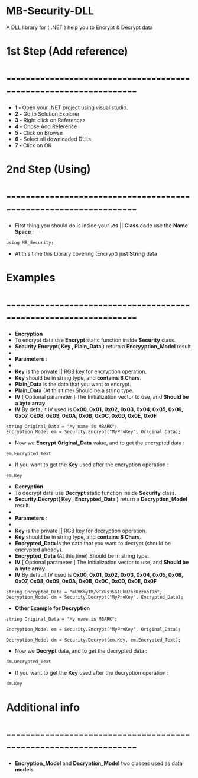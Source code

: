 # MB-Security-DLL
A DLL library for ( .NET ) help you to Encrypt &amp; Decrypt data
# 1st Step (Add reference)
# -----------------------------------------------------------------
- **1 -** Open your .NET project using visual studio.
- **2 -** Go to Solution Explorer
- **3 -** Right click on References
- **4 -** Chose Add Reference
- **5 -** Click on Browse
- **6 -** Select all downloaded DLLs
- **7 -** Click on OK

# 2nd Step (Using)
# -----------------------------------------------------------------
- First thing you should do is inside your **.cs** || **Class** code use the **Name Space** :  

```
using MB_Security;
```

- At this time this Library covering (Encrypt) just **String** data

# Examples
# -----------------------------------------------------------------
- **Encryption**
- To encrypt data use **Encrypt** static function inside **Security** class.
- **Security.Encrypt( Key , Plain_Data )** return a **Encryyption_Model** result.
-
- **Parameters** : 
-
- **Key** is the private || RGB key for encryption operation.
- **Key** should be in string type, and **contains 8 Chars**.
- **Plain_Data** is the data that you want to encrypt.
- **Plain_Data** (At this time) Should be a string type.
- **IV** [ Optional parameter ] The Initialization vector to use, and **Should be a byte array**.
- **IV** By default IV used is **0x00, 0x01, 0x02, 0x03, 0x04, 0x05, 0x06, 0x07, 0x08, 0x09, 0x0A, 0x0B, 0x0C, 0x0D, 0x0E, 0x0F**

```
string Original_Data = "My name is MBARK";
Encryption_Model em = Security.Encrypt("MyPrvKey", Original_Data);
```
- Now we **Encrypt** **Original_Data** value, and to get the encrypted data :
```
em.Encrypted_Text
```

- If you want to get the **Key** used after the encryption operation :
```
em.Key
```

- **Decryption**
- To decrypt data use **Decrypt** static function inside **Security** class.
- **Security.Decrypt( Key , Encrypted_Data )** return a **Decryption_Model** result.
-
- **Parameters** : 
-
- **Key** is the private || RGB key for decryption operation.
- **Key** should be in string type, and **contains 8 Chars**.
- **Encrypted_Data** is the data that you want to decrypt (should be encrypted already).
- **Encrypted_Data** (At this time) Should be in string type.
- **IV** [ Optional parameter ] The Initialization vector to use, and **Should be a byte array**.
- **IV** By default IV used is **0x00, 0x01, 0x02, 0x03, 0x04, 0x05, 0x06, 0x07, 0x08, 0x09, 0x0A, 0x0B, 0x0C, 0x0D, 0x0E, 0x0F**

```
string Encrypted_Data = "mUVKmyTM/vTYNs35G1LkB7hrKzzno19h";
Decryption_Model dm = Security.Decrypt("MyPrvKey", Encrypted_Data);
```

- **Other Example for Decryption**
```
string Original_Data = "My name is MBARK";

Encryption_Model em = Security.Encrypt("MyPrvKey", Original_Data);

Decryption_Model dm = Security.Decrypt(em.Key, em.Encrypted_Text);

```

- Now we **Decrypt** data, and to get the decrypted data :
```
dm.Decrypted_Text
```

- If you want to get the **Key** used after the decryption operation :
```
dm.Key
```

# Additional info
# -----------------------------------------------------------------

- **Encryption_Model** and **Decryption_Model** two classes used as data **models**

